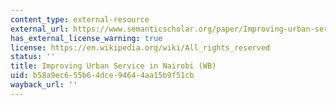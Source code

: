 ```yaml
---
content_type: external-resource
external_url: https://www.semanticscholar.org/paper/Improving-urban-services-in-Nairobi-Ebrahimi/bf65987ea59eb99a030ca045e0d52c337fbed354
has_external_license_warning: true
license: https://en.wikipedia.org/wiki/All_rights_reserved
status: ''
title: Improving Urban Service in Nairobi (WB)
uid: b58a9ec6-55b6-4dce-9464-4aa15b9f51cb
wayback_url: ''
---
```

